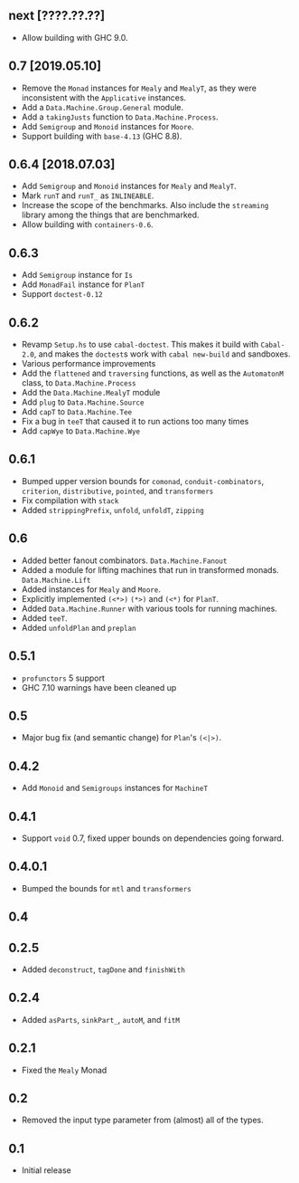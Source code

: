 next [????.??.??]
-----------------
* Allow building with GHC 9.0.

0.7 [2019.05.10]
----------------
* Remove the `Monad` instances for `Mealy` and `MealyT`, as they were
  inconsistent with the `Applicative` instances.
* Add a `Data.Machine.Group.General` module.
* Add a `takingJusts` function to `Data.Machine.Process`.
* Add `Semigroup` and `Monoid` instances for `Moore`.
* Support building with `base-4.13` (GHC 8.8).

0.6.4 [2018.07.03]
------------------
* Add `Semigroup` and `Monoid` instances for `Mealy` and `MealyT`.
* Mark `runT` and `runT_` as `INLINEABLE`.
* Increase the scope of the benchmarks. Also include the `streaming` library
  among the things that are benchmarked.
* Allow building with `containers-0.6`.

0.6.3
-----
* Add `Semigroup` instance for `Is`
* Add `MonadFail` instance for `PlanT`
* Support `doctest-0.12`

0.6.2
-----
* Revamp `Setup.hs` to use `cabal-doctest`. This makes it build
  with `Cabal-2.0`, and makes the `doctest`s work with `cabal new-build` and
  sandboxes.
* Various performance improvements
* Add the `flattened` and `traversing` functions, as well as the `AutomatonM`
  class, to `Data.Machine.Process`
* Add the `Data.Machine.MealyT` module
* Add `plug` to `Data.Machine.Source`
* Add `capT` to `Data.Machine.Tee`
* Fix a bug in `teeT` that caused it to run actions too many times
* Add `capWye` to `Data.Machine.Wye`

0.6.1
-----
* Bumped upper version bounds for `comonad`, `conduit-combinators`, `criterion`, `distributive`, `pointed`, and `transformers`
* Fix compilation with `stack`
* Added `strippingPrefix`, `unfold`, `unfoldT`, `zipping`

0.6
---
* Added better fanout combinators. `Data.Machine.Fanout`
* Added a module for lifting machines that run in transformed monads. `Data.Machine.Lift`
* Added instances for `Mealy` and `Moore`.
* Explicitly implemented `(<*>)` `(*>)` and `(<*)` for `PlanT`.
* Added `Data.Machine.Runner` with various tools for running machines.
* Added `teeT`.
* Added `unfoldPlan` and `preplan`

0.5.1
-----
* `profunctors` 5 support
* GHC 7.10 warnings have been cleaned up

0.5
---
* Major bug fix (and semantic change) for `Plan`'s `(<|>)`.

0.4.2
-----
* Add `Monoid` and `Semigroups` instances for `MachineT`

0.4.1
-----
* Support `void` 0.7, fixed upper bounds on dependencies going forward.

0.4.0.1
-----
* Bumped the bounds for `mtl` and `transformers`

0.4
-----

0.2.5
-----
* Added `deconstruct`, `tagDone` and `finishWith`

0.2.4
-----
* Added `asParts`, `sinkPart_`, `autoM`, and `fitM`

0.2.1
-----
* Fixed the `Mealy` Monad

0.2
---
* Removed the input type parameter from (almost) all of the types.

0.1
---
* Initial release
